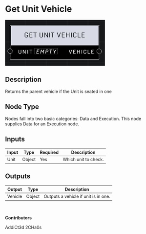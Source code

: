 # Get Unit Vehicle
![](../../../.gitbook/assets/get-unit-vehicle.JPG)
## Description
Returns the parent vehicle if the Unit is seated in one

## Node Type
Nodes fall into two basic categories: Data and Execution. This node supplies Data for an Execution node.

## Inputs
| Input | Type | Required | Description |
|------------------|------------------|----------|--------------------------------------------------------------|
| Unit | Object | Yes | Which unit to check. |

## Outputs
| Output | Type | Description |
|------------------|------------------|--------------------------------------------------------------|
| Vehicle | Object | Outputs a vehicle if unit is in one. |

\
\
**Contributors**

AddiCt3d 2CHa0s